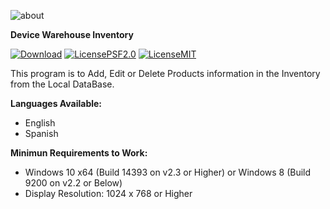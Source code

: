 ![about](https://github.com/EliezerB03/DWI/assets/77678499/ff7474cd-bb68-483f-9805-0acbee04e209)

**Device Warehouse Inventory**

[![Download](https://img.shields.io/badge/Download%20Latest-v2.4-purple?style=for-the-badge&logo=windows&logoColor=blue)](https://github.com/EliezerB03/DWI/releases/latest)
[![LicensePSF2.0](https://img.shields.io/badge/License-PSF%202.0-orange?style=for-the-badge&logo=git&logoColor=white)](https://docs.python.org/3/license.html)
[![LicenseMIT](https://img.shields.io/badge/License-MIT-orange?style=for-the-badge&logo=git&logoColor=white)](https://opensource.org/license/mit)

This program is to Add, Edit or Delete Products information in the Inventory from the Local DataBase.

**Languages Available:**
- English
- Spanish

**Minimun Requirements to Work:**
- Windows 10 x64 (Build 14393 on v2.3 or Higher) or Windows 8 (Build 9200 on v2.2 or Below)
- Display Resolution: 1024 x 768 or Higher

